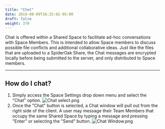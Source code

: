 ```yaml
---
title: "Chat"
date: 2019-08-09T16:25:02-05:00
draft: false
weight: 370
---
```


Chat is offered within a Shared Space to facilitate ad-hoc conversations with Space Members. This is intended to allow Space members to discuss possible file conflicts and additional collaborative ideas. Just like the files that are uploaded to a SpiderOak Share, the Chat messages are encrypted locally before being submitted to the server, and only distributed to Space members.

---

## How do I chat? 

1. Simply access the Space Settings drop down menu and select the "Chat" option.
![Chat select.png](/user/attachments/9d8cfa41.png)
2. Once the "Chat" button is selected, a Chat window will pull out from the right side of the client. A user may message their Team Members that occupy the same Shared Space by typing a message and pressing "Enter" or selecting the "Send" button.
![Chat Window.png](/user/attachments/16ae6d88.png)